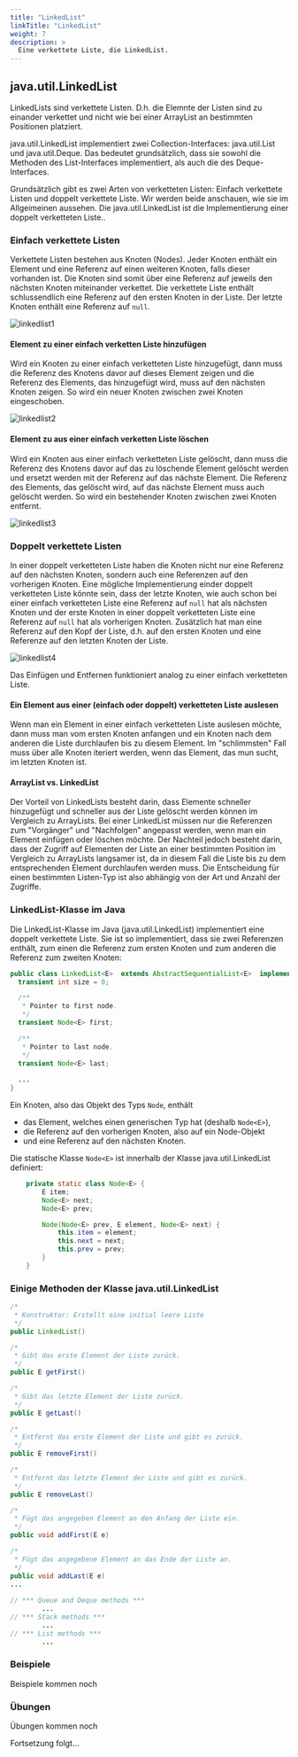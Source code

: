 ```yaml
---
title: "LinkedList"
linkTitle: "LinkedList"
weight: 7
description: >
  Eine verkettete Liste, die LinkedList.
---
```


## java.util.LinkedList

LinkedLists sind verkettete Listen. D.h. die Elemnte der Listen sind zu einander verkettet
und nicht wie bei einer ArrayList an bestimmten Positionen platziert.

java.util.LinkedList implementiert zwei Collection-Interfaces: java.util.List und java.util.Deque.
Das bedeutet grundsätzlich, dass sie sowohl die Methoden des List-Interfaces implementiert, als auch die des Deque-Interfaces.

Grundsätzlich gibt es zwei Arten von verketteten Listen: Einfach verkettete Listen und doppelt verkettete Liste.
Wir werden beide anschauen, wie sie im Allgeimeinen aussehen.
Die java.util.LinkedList ist die Implementierung einer doppelt verketteten Liste..

### Einfach verkettete Listen

Verkettete Listen bestehen aus Knoten (Nodes).
Jeder Knoten enthält ein Element und eine Referenz auf einen weiteren Knoten, falls dieser vorhanden ist.
Die Knoten sind somit über eine Referenz auf jeweils den nächsten Knoten miteinander verkettet.
Die verkettete Liste enthält schlussendlich eine Referenz auf den ersten Knoten in der Liste.
Der letzte Knoten enthält eine Referenz auf `null`.

![linkedlist1](../../java-collections/linkedlist1.png)


#### Element zu einer einfach verketten Liste hinzufügen

Wird ein Knoten zu einer einfach verketteten Liste hinzugefügt, dann muss die Referenz des Knotens davor
auf dieses Element zeigen und die Referenz des Elements, das hinzugefügt wird, muss auf den nächsten Knoten zeigen.
So wird ein neuer Knoten zwischen zwei Knoten eingeschoben.

![linkedlist2](../../java-collections/linkedlist2.png)

#### Element zu aus einer einfach verketten Liste löschen

Wird ein Knoten aus einer einfach verketteten Liste gelöscht, dann muss die Referenz des Knotens davor
auf das zu löschende Element gelöscht werden und ersetzt werden mit der Referenz auf das nächste Element.
Die Referenz des Elements, das gelöscht wird, auf das nächste Element muss auch gelöscht werden.
So wird ein bestehender Knoten zwischen zwei Knoten entfernt.

![linkedlist3](../../java-collections/linkedlist3.png)

### Doppelt verkettete Listen

In einer doppelt verketteten Liste haben die Knoten nicht nur eine Referenz auf den nächsten Knoten, sondern
auch eine Referenzen auf den vorherigen Knoten.
Eine mögliche Implementierung einder doppelt verketteten Liste könnte sein, dass der letzte Knoten,
wie auch schon bei einer einfach verketteten Liste eine Referenz auf `null` hat als nächsten Knoten
und der erste Knoten in einer doppelt verketteten Liste eine Referenz auf `null` hat als vorherigen Knoten.
Zusätzlich hat man eine Referenz auf den Kopf der Liste, d.h. auf den ersten Knoten
und eine Referenze auf den letzten Knoten der Liste.

![linkedlist4](../../java-collections/linkedlist4.png)

Das Einfügen und Entfernen funktioniert analog zu einer einfach verketteten Liste.

#### Ein Element aus einer (einfach oder doppelt) verketteten Liste auslesen
Wenn man ein Element in einer einfach verketteten Liste auslesen möchte, dann muss man vom ersten Knoten
anfangen und ein Knoten nach dem anderen die Liste durchlaufen bis zu diesem Element. Im "schlimmsten" Fall
muss über alle Knoten iteriert werden, wenn das Element, das mun sucht, im letzten Knoten ist.

#### ArrayList vs. LinkedList

Der Vorteil von LinkedLists besteht darin, dass Elemente schneller hinzugefügt und schneller aus der Liste
gelöscht werden können im Vergleich zu ArrayLists.
Bei einer LinkedList müssen nur die Referenzen zum "Vorgänger" und "Nachfolgen" angepasst werden, wenn man ein Element
einfügen oder löschen möchte.
Der Nachteil jedoch besteht darin, dass der Zugriff auf Elementen der Liste an einer bestimmten Position
im Vergleich zu ArrayLists langsamer ist, da in diesem Fall die Liste bis zu dem entsprechenden Element
durchlaufen werden muss.
Die Entscheidung für einen bestimmten Listen-Typ ist also  abhängig von der Art und Anzahl
der Zugriffe.

### LinkedList-Klasse im Java
Die LinkedList-Klasse im Java (java.util.LinkedList) implementiert eine doppelt verkettete Liste.
Sie ist so implementiert, dass sie zwei Referenzen enthält, zum einen die Referenz
zum ersten Knoten und zum anderen die Referenz zum zweiten Knoten:

```java
public class LinkedList<E>  extends AbstractSequentialList<E>  implements List<E>, Deque<E>, Cloneable, java.io.Serializable {
  transient int size = 0;

  /**
   * Pointer to first node.
   */
  transient Node<E> first;

  /**
   * Pointer to last node.
   */
  transient Node<E> last;
  
  ...
}

```

Ein Knoten, also das Objekt des Typs `Node`, enthält 
* das Element, welches einen generischen Typ hat (deshalb `Node<E>`),
* die Referenz auf den vorherigen Knoten, also auf ein Node-Objekt 
* und eine Referenz auf den nächsten Knoten.

Die statische Klasse `Node<E>` ist innerhalb der Klasse java.util.LinkedList definiert:

```java
    private static class Node<E> {
        E item;
        Node<E> next;
        Node<E> prev;

        Node(Node<E> prev, E element, Node<E> next) {
            this.item = element;
            this.next = next;
            this.prev = prev;
        }
    }

```
### Einige Methoden der Klasse java.util.LinkedList

```java
/*
 * Konstruktor: Erstellt eine initial leere Liste
 */
public LinkedList()

/*
 * Gibt das erste Element der Liste zurück.
 */
public E getFirst()

/*
 * Gibt das letzte Element der Liste zurück.
 */
public E getLast()

/*
 * Entfernt das erste Element der Liste und gibt es zurück.
 */
public E removeFirst()

/*
 * Entfernt das letzte Element der Liste und gibt es zurück.
 */
public E removeLast()

/*
 * Fügt das angegeben Element an den Anfang der Liste ein.
 */
public void addFirst(E e)

/*
 * Fügt das angegebene Element an das Ende der Liste an.
 */
public void addLast(E e)
...
        
// *** Queue and Deque methods ***
        ...
// *** Stack methods ***
        ...
// *** List methods ***
        ...


```

### Beispiele

Beispiele kommen noch

### Übungen

Übungen kommen noch



Fortsetzung folgt...
